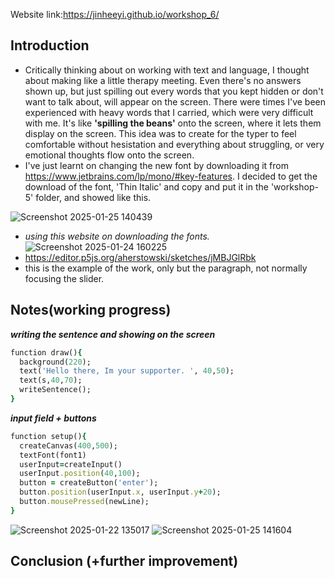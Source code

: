 Website link:https://jinheeyi.github.io/workshop_6/

## Introduction

- Critically thinking about on working with text and language, I thought about making like a little therapy meeting. Even there's no answers shown up, but just spilling out every words that you kept hidden or don't want to talk about, will appear on the screen. There were times I've been experienced with heavy words that I carried, which were very difficult with me. It's like **'spilling the beans'** onto the screen, where it lets them display on the screen. This idea was to create for the typer to feel comfortable without hesistation and everything about struggling, or very emotional thoughts flow onto the screen. 
- I've just learnt on changing the new font by downloading it from https://www.jetbrains.com/lp/mono/#key-features. I decided to get the download of the font, 'Thin Italic' and copy and put it in the 'workshop-5' folder, and showed like this.

![Screenshot 2025-01-25 140439](https://github.com/user-attachments/assets/cf5af295-ba9c-45dc-b2fa-07f57e480435)

- _using this website on downloading the fonts._
![Screenshot 2025-01-24 160225](https://github.com/user-attachments/assets/9229c514-883e-4d1d-8dde-553b121dc65a)
- https://editor.p5js.org/aherstowski/sketches/jMBJGlRbk
- this is the example of the work, only but the paragraph, not normally focusing the slider. 

## Notes(working progress)


_**writing the sentence and showing on the screen**_
```ruby
function draw(){
  background(220);
  text('Hello there, Im your supporter. ', 40,50);
  text(s,40,70);
  writeSentence();
}
```

_**input field + buttons**_
```ruby
function setup(){
  createCanvas(400,500);
  textFont(font1)
  userInput=createInput()
  userInput.position(40,100);
  button = createButton('enter');
  button.position(userInput.x, userInput.y+20);
  button.mousePressed(newLine);
}
```

![Screenshot 2025-01-22 135017](https://github.com/user-attachments/assets/2c18e070-c3fe-41c5-ad07-c1da1fc17e14)
![Screenshot 2025-01-25 141604](https://github.com/user-attachments/assets/9bb3eb32-a4ea-4fd6-a08a-3d2520cfa1a7)

## Conclusion (+further improvement)
